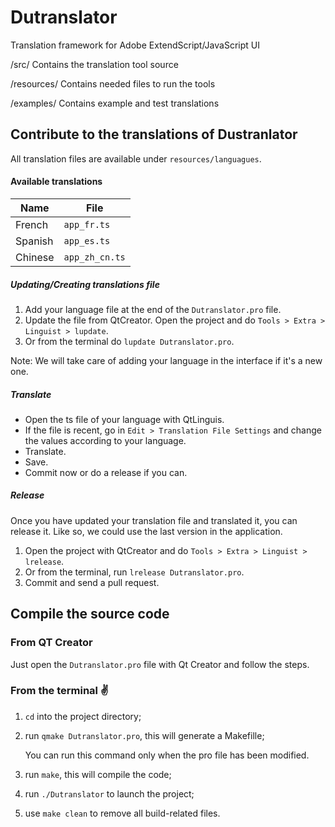 # Dutranslator
Translation framework for Adobe ExtendScript/JavaScript UI

/src/ Contains the translation tool source

/resources/ Contains needed files to run the tools

/examples/ Contains example and test translations

## Contribute to the translations of Dustranlator

All translation files are available under `resources/languagues`.

#### Available translations

| Name                    | File             |
|-------------------------|------------------|
| French                  | `app_fr.ts`      |
| Spanish                 | `app_es.ts`      |
| Chinese                 | `app_zh_cn.ts`   |

##### Updating/Creating translations file

1. Add your language file at the end of the `Dutranslator.pro` file.
2. Update the file from QtCreator. Open the project and do `Tools > Extra > Linguist > lupdate`.
2. Or from the terminal do `lupdate Dutranslator.pro`.

Note: We will take care of adding your language in the interface if it's a new one.

##### Translate

- Open the ts file of your language with QtLinguis.
- If the file is recent, go in `Edit > Translation File Settings` and change the values according to your language.
- Translate.
- Save.
- Commit now or do a release if  you can.

##### Release

Once you have updated your translation file and translated it, you can release it. Like so, we could use the last version in the application.

1. Open the project with QtCreator and do `Tools > Extra > Linguist > lrelease`.
1. Or from the terminal, run `lrelease Dutranslator.pro`.
2. Commit and send a pull request.

## Compile the source code

### From QT Creator

Just open the `Dutranslator.pro` file with Qt Creator and follow the steps.

### From the terminal :v:

1. `cd` into the project directory;
2. run `qmake Dutranslator.pro`, this will generate a Makefille;

	You can run this command only when the pro file has been modified.

3. run `make`, this will compile the code;
4. run `./Dutranslator` to launch the project;
5. use `make clean` to remove all build-related files.

